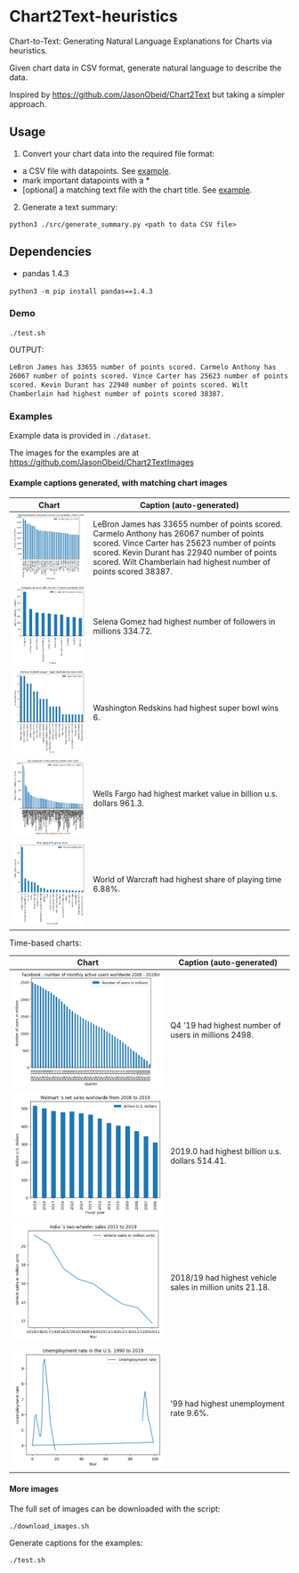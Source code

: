 # Chart2Text-heuristics
Chart-to-Text: Generating Natural Language Explanations for Charts via heuristics.

Given chart data in CSV format, generate natural language to describe the data.

Inspired by https://github.com/JasonObeid/Chart2Text but taking a simpler approach.

## Usage

1. Convert your chart data into the required file format:

- a CSV file with datapoints. See [example](./examples/dataset/data/1.csv).
- mark important datapoints with a *
- [optional] a matching text file with the chart title. See [example](./examples/dataset/titles/1.txt).

2. Generate a text summary:

```
python3 ./src/generate_summary.py <path to data CSV file>
```

## Dependencies

- pandas 1.4.3

`python3 -m pip install pandas==1.4.3`

### Demo

```
./test.sh
```

OUTPUT:

```
LeBron James has 33655 number of points scored. Carmelo Anthony has 26067 number of points scored. Vince Carter has 25623 number of points scored. Kevin Durant has 22940 number of points scored. Wilt Chamberlain had highest number of points scored 38387.
```

### Examples

Example data is provided in `./dataset`.

The images for the examples are at https://github.com/JasonObeid/Chart2TextImages

#### Example captions generated, with matching chart images

| Chart | Caption (auto-generated) |
|---|---|
| ![1.png](./examples/images/1.png) | LeBron James has 33655 number of points scored. Carmelo Anthony has 26067 number of points scored. Vince Carter has 25623 number of points scored. Kevin Durant has 22940 number of points scored. Wilt Chamberlain had highest number of points scored 38387. |
| ![2.png](./examples/images/2.png) | Selena Gomez had highest number of followers in millions 334.72. |
| ![3.png](./examples/images/3.png) | Washington Redskins had highest super bowl wins 6. |
| ![4.png](./examples/images/4.png) | Wells Fargo had highest market value in billion u.s. dollars 961.3. |
| ![5.png](./examples/images/5.png) | World of Warcraft had highest share of playing time 6.88%. |

Time-based charts:


| Chart | Caption (auto-generated) |
|---|---|
| ![0.time.png](./examples/images/0.time.png) | Q4 '19 had highest number of users in millions 2498. |
| ![104.time.png](./examples/images/104.time.png) | 2019.0 had highest billion u.s. dollars 514.41. |
| ![105.time.png](./examples/images/105.time.png) | 2018/19 had highest vehicle sales in million units 21.18. |
| ![115.time.multiple-peaks.png](./examples/images/115.time.multiple-peaks.png) | '99 had highest unemployment rate 9.6%. |

#### More images
The full set of images can be downloaded with the script:

```
./download_images.sh
```

Generate captions for the examples:

```
./test.sh
```